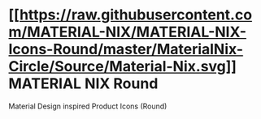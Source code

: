 # [[https://raw.githubusercontent.com/MATERIAL-NIX/MATERIAL-NIX-Icons-Round/master/MaterialNix-Circle/Source/Material-Nix.svg]] MATERIAL NIX Round

Material Design inspired Product Icons (Round)
